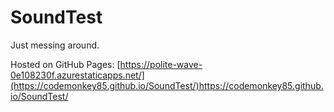 # SoundTest
Just messing around.

Hosted on GitHub Pages: [https://polite-wave-0e108230f.azurestaticapps.net/](https://codemonkey85.github.io/SoundTest/)https://codemonkey85.github.io/SoundTest/
